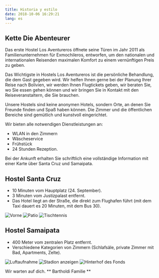 ```yaml
---
title: Historia y estilo
date: 2018-10-06 16:29:21
lang: es
---
```

## Kette Die Abenteurer
Das erste Hostel Los Aventureros öffnete seine Türen im Jahr 2011 als Familienunternehmen für Exmochileros, entworfen, um den nationalen und internationalen Reisenden maximalen Komfort zu einem vernünftigen Preis zu geben.

Das Wichtigste in Hostels Los Aventureros ist die persönliche Behandlung, die dem Gast gegeben wird. Wir helfen Ihnen gerne bei der Planung Ihrer Reise nach Bolivien, wir werden Ihnen Flugtickets geben, wir beraten Sie, wo Sie essen gehen können und wir bringen Sie in Kontakt mit den Reiseveranstaltern, die Sie brauchen.

Unsere Hostels sind keine anonymen Hotels, sondern Orte, an denen Sie Freunde finden und Spaß haben können. Die Zimmer und die öffentlichen Bereiche sind gemütlich und kunstvoll eingerichtet.

Wir bieten alle notwendigen Dienstleistungen an:
  - WLAN in den Zimmern
  - Wäscheservice
  - Frühstück
  - 24 Stunden Rezeption.

Bei der Ankunft erhalten Sie schriftlich eine vollständige Information mit einer Karte über Santa Cruz und Samaipata.


## Hostel Santa Cruz
  - 10 Minuten vom Hauptplatz (24. September).
  - 3 Minuten vom Justizpalast entfernt.
  - Das Hotel liegt an der Straße, die direkt zum Flughafen führt (mit dem Taxi dauert es 20 Minuten, mit dem Bus 30).

![Vorne](http://www.losaventureros.net/index.php/images/phocagallery/album/aventureros%20santa%20cruz.jpg)
![Patio](http://www.losaventureros.net/index.php/images/phocagallery/album/patio.jpg)
![Tischtennis](http://www.losaventureros.net/index.php/images/phocagallery/ping%20pong.jpg)

## Hostel Samaipata
  - 400 Meter vom zentralen Platz entfernt.
  - Verschiedene Kategorien von Zimmern (Schlafsäle, private Zimmer mit Bad, Apartments, Zelte).

![Luftaufnahme](http://www.losaventureros.net/index.php/images/phocagallery/aereasamaipata.jpg)
![Stadion anzeigen](http://www.losaventureros.net/index.php/images/phocagallery/aereasamaipataestadio.jpg)
![Hinterhof des Fonds](http://www.losaventureros.net/index.php/images/phocagallery/patiofondo.jpg)


Wir warten auf dich.
** Bartholdi Familie **